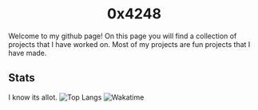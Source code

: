<h1 style="text-align: center;">0x4248</h1>

Welcome to my github page! On this page you will find a collection of projects that I have worked on. Most of my projects are fun projects that I have made.

## Stats

I know its allot. 
![Top Langs](https://github-readme-stats.vercel.app/api/top-langs/?username=0x4248&hide=html,css,jupyter%20notebook&langs_count=40&layout=donut&theme=transparent)
![Wakatime](https://github-readme-stats.vercel.app/api/wakatime?username=0x4248&layout=compact&theme=transparent)
